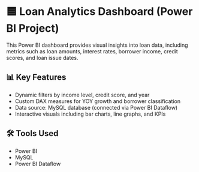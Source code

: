 # 🟦 Loan Analytics Dashboard (Power BI Project)

This Power BI dashboard provides visual insights into loan data, including metrics such as loan amounts, interest rates, borrower income, credit scores, and loan issue dates.

## 📊 Key Features
- Dynamic filters by income level, credit score, and year
- Custom DAX measures for YOY growth and borrower classification
- Data source: MySQL database (connected via Power BI Dataflow)
- Interactive visuals including bar charts, line graphs, and KPIs

## 🛠️ Tools Used
- Power BI
- MySQL
- Power BI Dataflow



